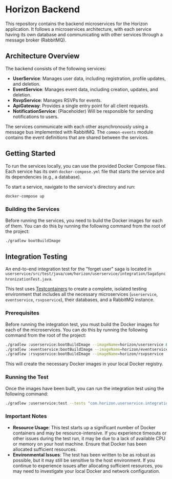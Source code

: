 # Horizon Backend

This repository contains the backend microservices for the Horizon application. It follows a microservices architecture, with each service having its own database and communicating with other services through a message broker (RabbitMQ).

## Architecture Overview

The backend consists of the following services:

- **UserService**: Manages user data, including registration, profile updates, and deletion.
- **EventService**: Manages event data, including creation, updates, and deletion.
- **RsvpService**: Manages RSVPs for events.
- **ApiGateway**: Provides a single entry point for all client requests.
- **NotificationService**: (Placeholder) Will be responsible for sending notifications to users.

The services communicate with each other asynchronously using a message bus implemented with RabbitMQ. The `common-events` module contains the event definitions that are shared between the services.

## Getting Started

To run the services locally, you can use the provided Docker Compose files. Each service has its own `docker-compose.yml` file that starts the service and its dependencies (e.g., a database).

To start a service, navigate to the service's directory and run:

```bash
docker-compose up
```

### Building the Services

Before running the services, you need to build the Docker images for each of them. You can do this by running the following command from the root of the project:

```bash
./gradlew bootBuildImage
```

## Integration Testing

An end-to-end integration test for the "forget user" saga is located in `userservice/src/test/java/com/horizon/userservice/integration/SagaSynchronizationTest.java`.

This test uses [Testcontainers](https://www.testcontainers.org/) to create a complete, isolated testing environment that includes all the necessary microservices (`userservice`, `eventservice`, `rsvpservice`), their databases, and a RabbitMQ instance.

### Prerequisites

Before running the integration test, you must build the Docker images for each of the microservices. You can do this by running the following command from the root of the project:

```bash
./gradlew :userservice:bootBuildImage --imageName=horizon/userservice && \
./gradlew :eventservice:bootBuildImage --imageName=horizon/eventservice && \
./gradlew :rsvpservice:bootBuildImage --imageName=horizon/rsvpservice
```

This will create the necessary Docker images in your local Docker registry.

### Running the Test

Once the images have been built, you can run the integration test using the following command:

```bash
./gradlew :userservice:test --tests "com.horizon.userservice.integration.SagaSynchronizationTest"
```

### Important Notes

*   **Resource Usage**: This test starts up a significant number of Docker containers and may be resource-intensive. If you experience timeouts or other issues during the test run, it may be due to a lack of available CPU or memory on your host machine. Ensure that Docker has been allocated sufficient resources.
*   **Environmental Issues**: The test has been written to be as robust as possible, but it may still be sensitive to the host environment. If you continue to experience issues after allocating sufficient resources, you may need to investigate your local Docker and network configuration. 